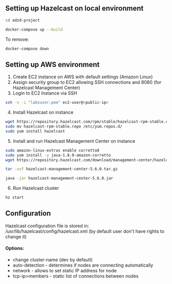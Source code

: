
## Setting up Hazelcast on local environment
```bash
cd adzd-project 

docker-compose up --build
```
To remove: 
```bash
docker-compose down
```

## Setting up AWS environment
1. Create EC2 instance on AWS with default settings (Amazon Linux)
2. Assign security group to EC2 allowing SSH connections and 8080 (for Hazelcast Management Center)
3. Login to EC2 Instance via SSH
```bash
ssh -v -i "labsuser.pem" ec2-user@<public-ip>
```
4. Install Hazelcast on instance
```bash
wget https://repository.hazelcast.com/rpm/stable/hazelcast-rpm-stable.repo -O hazelcast-rpm-stable.repo
sudo mv hazelcast-rpm-stable.repo /etc/yum.repos.d/
sudo yum install hazelcast
```

5. Install and run Hazelcast Management Center on instance
```bash
sudo amazon-linux-extras enable corretto8
sudo yum install -y java-1.8.0-amazon-corretto
wget https://repository.hazelcast.com/download/management-center/hazelcast-management-center-5.6.0.tar.gz

tar -xvf hazelcast-management-center-5.6.0.tar.gz

java -jar hazelcast-management-center-5.6.0.jar
```

6. Run Hazelcast cluster
```bash
hz start
```

## Configuration
Hazelcast configuration file is stored in: /usr/lib/hazelcast/config/hazelcast.xml (by default user don't have rights to change it)

#### Options:
- change cluster-name (dev by default)
- auto-detection - determines if nodes are connecting automatically
- network - allows to set static IP address for node
- tcp-ip>members - static list of connections between nodes